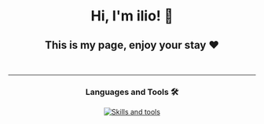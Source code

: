 

<h1 align="center">Hi, I'm ilio! 👋 </h1>
<h2 align="center">This is my page, enjoy your stay ❤️ </h2>
<br/>
<hr/>
<h3 align="center">Languages and Tools 🛠️</h3>

<p align="center">
  <a href="https://skillicons.dev">
    <img src="https://skillicons.dev/icons?i=java,linux,git,jenkins,maven" alt="Skills and tools"/>
  </a>
</p>